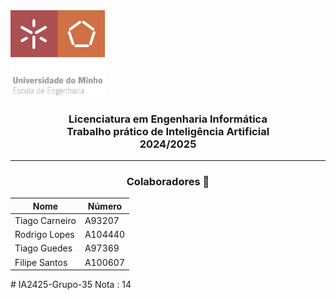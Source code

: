 <img src='uminho_eng.png' width="30%"/>

<h3 align="center">Licenciatura em Engenharia Informática <br> Trabalho prático de Inteligência Artificial <br> 2024/2025 </h3>

---

<h3 align="center"> Colaboradores &#129309 </h2>

<div align="center">

| Nome           | Número  |
| -------------- | ------- |
| Tiago Carneiro | A93207  |
| Rodrigo Lopes  | A104440 |
| Tiago Guedes   | A97369  |
| Filipe Santos  | A100607 |

</div>
# IA2425-Grupo-35
Nota : 14
